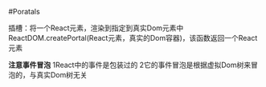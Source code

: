 #Poratals

插槽：将一个React元素，渲染到指定到真实Dom元素中
ReactDOM.createPortal(React元素，真实的Dom容器)，该函数返回一个React元素

**注意事件冒泡**
1React中的事件是包装过的
2它的事件冒泡是根据虚拟Dom树来冒泡的，与真实Dom树无关

